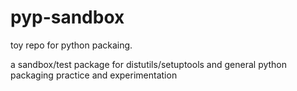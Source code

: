 pyp-sandbox
===========

toy repo for python packaing.

a sandbox/test package for distutils/setuptools and general python packaging practice and experimentation
